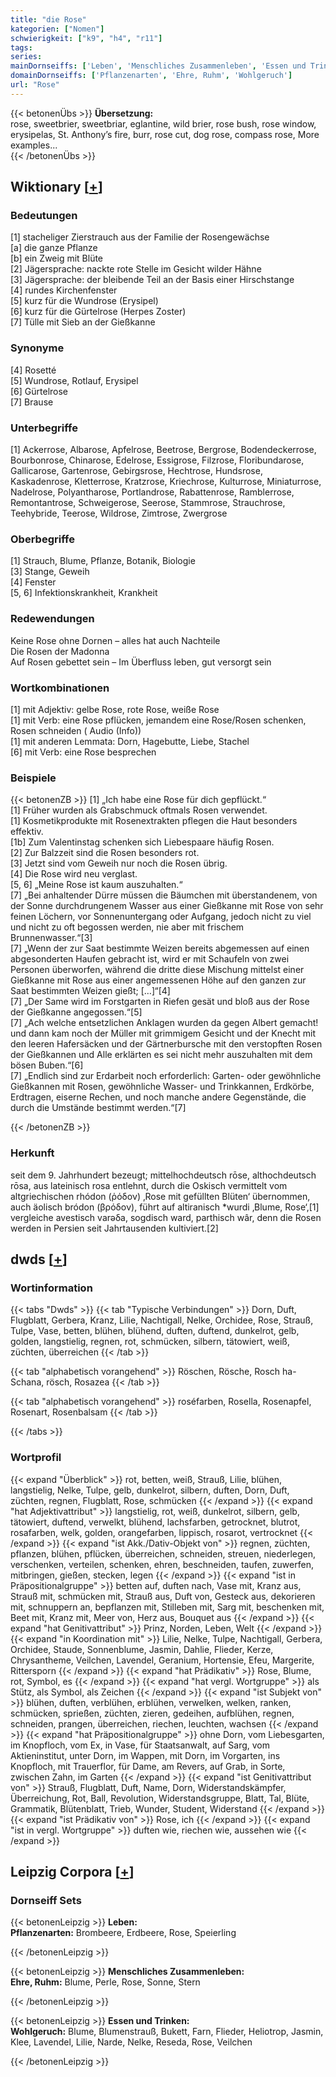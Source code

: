 ```yaml
---
title: "die Rose"
kategorien: ["Nomen"]
schwierigkeit: ["k9", "h4", "r11"]
tags:
series:
mainDornseiffs: ['Leben', 'Menschliches Zusammenleben', 'Essen und Trinken']
domainDornseiffs: ['Pflanzenarten', 'Ehre, Ruhm', 'Wohlgeruch']
url: "Rose"
---
```


{{< betonenÜbs >}}
**Übersetzung:**  
rose, sweetbrier, sweetbriar, eglantine, wild brier, rose bush, rose window, erysipelas, St. Anthony’s fire, burr, rose cut, dog rose, compass rose, More examples...  
{{< /betonenÜbs >}}

## Wiktionary [[+](https://de.wiktionary.org/wiki/Rose)]

### Bedeutungen
[1] stacheliger Zierstrauch aus der Familie der Rosengewächse  
[a] die ganze Pflanze  
[b] ein Zweig mit Blüte  
[2] Jägersprache: nackte rote Stelle im Gesicht wilder Hähne  
[3] Jägersprache: der bleibende Teil an der Basis einer Hirschstange  
[4] rundes Kirchenfenster  
[5] kurz für die Wundrose (Erysipel)  
[6] kurz für die Gürtelrose (Herpes Zoster)  
[7] Tülle mit Sieb an der Gießkanne  

### Synonyme
[4] Rosetté  
[5] Wundrose, Rotlauf, Erysipel  
[6] Gürtelrose  
[7] Brause  

### Unterbegriffe
[1] Ackerrose, Albarose, Apfelrose, Beetrose, Bergrose, Bodendeckerrose, Bourbonrose, Chinarose, Edelrose, Essigrose, Filzrose, Floribundarose, Gallicarose, Gartenrose, Gebirgsrose, Hechtrose, Hundsrose, Kaskadenrose, Kletterrose, Kratzrose, Kriechrose, Kulturrose, Miniaturrose, Nadelrose, Polyantharose, Portlandrose, Rabattenrose, Ramblerrose, Remontantrose, Schweigerose, Seerose, Stammrose, Strauchrose, Teehybride, Teerose, Wildrose, Zimtrose, Zwergrose  

### Oberbegriffe
[1] Strauch, Blume, Pflanze, Botanik, Biologie  
[3] Stange, Geweih  
[4] Fenster  
[5, 6] Infektionskrankheit, Krankheit  

### Redewendungen
Keine Rose ohne Dornen – alles hat auch Nachteile  
Die Rosen der Madonna  
Auf Rosen gebettet sein – Im Überfluss leben, gut versorgt sein  

### Wortkombinationen
[1] mit Adjektiv: gelbe Rose, rote Rose, weiße Rose  
[1] mit Verb: eine Rose pflücken, jemandem eine Rose/Rosen schenken, Rosen schneiden ( Audio (Info))  
[1] mit anderen Lemmata: Dorn, Hagebutte, Liebe, Stachel  
[6] mit Verb: eine Rose besprechen  

### Beispiele
{{< betonenZB >}}
[1] „Ich habe eine Rose für dich gepflückt.“  
[1] Früher wurden als Grabschmuck oftmals Rosen verwendet.  
[1] Kosmetikprodukte mit Rosenextrakten pflegen die Haut besonders effektiv.  
[1b] Zum Valentinstag schenken sich Liebespaare häufig Rosen.  
[2] Zur Balzzeit sind die Rosen besonders rot.  
[3] Jetzt sind vom Geweih nur noch die Rosen übrig.  
[4] Die Rose wird neu verglast.  
[5, 6] „Meine Rose ist kaum auszuhalten.“  
[7] „Bei anhaltender Dürre müssen die Bäumchen mit überstandenem, von der Sonne durchdrungenem Wasser aus einer Gießkanne mit Rose von sehr feinen Löchern, vor Sonnenuntergang oder Aufgang, jedoch nicht zu viel und nicht zu oft begossen werden, nie aber mit frischem Brunnenwasser.“[3]  
[7] „Wenn der zur Saat bestimmte Weizen bereits abgemessen auf einen abgesonderten Haufen gebracht ist, wird er mit Schaufeln von zwei Personen überworfen, während die dritte diese Mischung mittelst einer Gießkanne mit Rose aus einer angemessenen Höhe auf den ganzen zur Saat bestimmten Weizen gießt; […]“[4]  
[7] „Der Same wird im Forstgarten in Riefen gesät und bloß aus der Rose der Gießkanne angegossen.“[5]  
[7] „Ach welche entsetzlichen Anklagen wurden da gegen Albert gemacht! und dann kam noch der Müller mit grimmigem Gesicht und der Knecht mit den leeren Hafersäcken und der Gärtnerbursche mit den verstopften Rosen der Gießkannen und Alle erklärten es sei nicht mehr auszuhalten mit dem bösen Buben.“[6]  
[7] „Endlich sind zur Erdarbeit noch erforderlich: Garten- oder gewöhnliche Gießkannen mit Rosen, gewöhnliche Wasser- und Trinkkannen, Erdkörbe, Erdtragen, eiserne Rechen, und noch manche andere Gegenstände, die durch die Umstände bestimmt werden.“[7]  

{{< /betonenZB >}}
### Herkunft
seit dem 9. Jahrhundert bezeugt; mittelhochdeutsch rōse, althochdeutsch rōsa, aus lateinisch rosa entlehnt, durch die Oskisch vermittelt vom altgriechischen rhódon (ῥόδον) ‚Rose mit gefüllten Blüten‘ übernommen, auch äolisch bródon (βρόδον), führt auf altiranisch *wurdi ‚Blume, Rose‘,[1] vergleiche avestisch varǝδa, sogdisch ward, parthisch wâr, denn die Rosen werden in Persien seit Jahrtausenden kultiviert.[2]  



## dwds [[+](https://www.dwds.de/wb/Rose)]

### Wortinformation
{{< tabs "Dwds" >}}
{{< tab "Typische Verbindungen" >}}
Dorn, Duft, Flugblatt, Gerbera, Kranz, Lilie, Nachtigall, Nelke, Orchidee, Rose, Strauß, Tulpe, Vase, betten, blühen, blühend, duften, duftend, dunkelrot, gelb, golden, langstielig, regnen, rot, schmücken, silbern, tätowiert, weiß, züchten, überreichen
{{< /tab >}}

{{< tab "alphabetisch vorangehend" >}}
Röschen, Rösche, Rosch ha-Schana, rösch, Rosazea
{{< /tab >}}

{{< tab "alphabetisch vorangehend" >}}
roséfarben, Rosella, Rosenapfel, Rosenart, Rosenbalsam
{{< /tab >}}

{{< /tabs >}}

### Wortprofil
{{< expand "Überblick" >}} rot, betten, weiß, Strauß, Lilie, blühen, langstielig, Nelke, Tulpe, gelb, dunkelrot, silbern, duften, Dorn, Duft, züchten, regnen, Flugblatt, Rose, schmücken {{< /expand >}}
{{< expand "hat Adjektivattribut" >}} langstielig, rot, weiß, dunkelrot, silbern, gelb, tätowiert, duftend, verwelkt, blühend, lachsfarben, getrocknet, blutrot, rosafarben, welk, golden, orangefarben, lippisch, rosarot, vertrocknet {{< /expand >}}
{{< expand "ist Akk./Dativ-Objekt von" >}} regnen, züchten, pflanzen, blühen, pflücken, überreichen, schneiden, streuen, niederlegen, verschenken, verteilen, schenken, ehren, beschneiden, taufen, zuwerfen, mitbringen, gießen, stecken, legen {{< /expand >}}
{{< expand "ist in Präpositionalgruppe" >}} betten auf, duften nach, Vase mit, Kranz aus, Strauß mit, schmücken mit, Strauß aus, Duft von, Gesteck aus, dekorieren mit, schnuppern an, bepflanzen mit, Stilleben mit, Sarg mit, beschenken mit, Beet mit, Kranz mit, Meer von, Herz aus, Bouquet aus {{< /expand >}}
{{< expand "hat Genitivattribut" >}} Prinz, Norden, Leben, Welt {{< /expand >}}
{{< expand "in Koordination mit" >}} Lilie, Nelke, Tulpe, Nachtigall, Gerbera, Orchidee, Staude, Sonnenblume, Jasmin, Dahlie, Flieder, Kerze, Chrysantheme, Veilchen, Lavendel, Geranium, Hortensie, Efeu, Margerite, Rittersporn {{< /expand >}}
{{< expand "hat Prädikativ" >}} Rose, Blume, rot, Symbol, es {{< /expand >}}
{{< expand "hat vergl. Wortgruppe" >}} als Stütz, als Symbol, als Zeichen {{< /expand >}}
{{< expand "ist Subjekt von" >}} blühen, duften, verblühen, erblühen, verwelken, welken, ranken, schmücken, sprießen, züchten, zieren, gedeihen, aufblühen, regnen, schneiden, prangen, überreichen, riechen, leuchten, wachsen {{< /expand >}}
{{< expand "hat Präpositionalgruppe" >}} ohne Dorn, vom Liebesgarten, im Knopfloch, vom Ex, in Vase, für Staatsanwalt, auf Sarg, vom Aktieninstitut, unter Dorn, im Wappen, mit Dorn, im Vorgarten, ins Knopfloch, mit Trauerflor, für Dame, am Revers, auf Grab, in Sorte, zwischen Zahn, im Garten {{< /expand >}}
{{< expand "ist Genitivattribut von" >}} Strauß, Flugblatt, Duft, Name, Dorn, Widerstandskämpfer, Überreichung, Rot, Ball, Revolution, Widerstandsgruppe, Blatt, Tal, Blüte, Grammatik, Blütenblatt, Trieb, Wunder, Student, Widerstand {{< /expand >}}
{{< expand "ist Prädikativ von" >}} Rose, ich {{< /expand >}}
{{< expand "ist in vergl. Wortgruppe" >}} duften wie, riechen wie, aussehen wie {{< /expand >}}

## Leipzig Corpora [[+](https://corpora.uni-leipzig.de/en/res?word=Rose&corpusId=deu_newscrawl-public_2018)]

### Dornseiff Sets
{{< betonenLeipzig >}}
**Leben:**  
**Pflanzenarten:** Brombeere, Erdbeere, Rose, Speierling  

{{< /betonenLeipzig >}}


{{< betonenLeipzig >}}
**Menschliches Zusammenleben:**  
**Ehre, Ruhm:** Blume, Perle, Rose, Sonne, Stern  

{{< /betonenLeipzig >}}


{{< betonenLeipzig >}}
**Essen und Trinken:**  
**Wohlgeruch:** Blume, Blumenstrauß, Bukett, Farn, Flieder, Heliotrop, Jasmin, Klee, Lavendel, Lilie, Narde, Nelke, Reseda, Rose, Veilchen  

{{< /betonenLeipzig >}}
